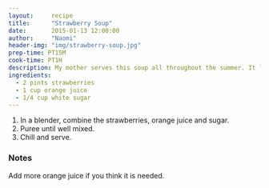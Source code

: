 ```yaml
---
layout:     recipe
title:      "Strawberry Soup"
date:       2015-01-13 12:00:00
author:     "Naomi"
header-img: "img/strawberry-soup.jpg"
prep-time: PT15M
cook-time: PT1H
description: My mother serves this soup all throughout the summer. It looks beautiful topped with a slice of strawberry and a mint leaf.
ingredients:
  - 2 pints strawberries
  - 1 cup orange juice
  - 1/4 cup white sugar
---
```

1. In a blender, combine the strawberries, orange juice and sugar.
1. Puree until well mixed.
1. Chill and serve.

### Notes

Add more orange juice if you think it is needed.
